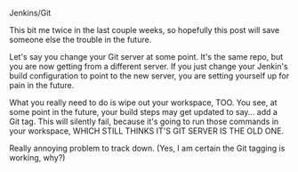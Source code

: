 Jenkins/Git

This bit me twice in the last couple weeks, so hopefully this post will save someone else the trouble in the future.

Let's say you change your Git server at some point.  It's the same repo, but you are now getting from a different server.  If you just change your Jenkin's build configuration to point to the new server, you are setting yourself up for pain in the future.

What you really need to do is wipe out your workspace, TOO.  You see, at some point in the future, your build steps may get updated to say... add a Git tag.  This will silently fail, because it's going to run those commands in your workspace, WHICH STILL THINKS IT'S GIT SERVER IS THE OLD ONE.

Really annoying problem to track down. (Yes, I am certain the Git tagging is working, why?)

